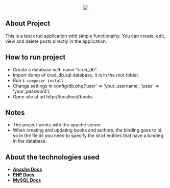 <p align="center"><img src="https://www.svgrepo.com/show/303208/php-1-logo.svg"></p>

## About Project

This is a test crud application with simple functionality. You can create, edit, view and delete posts directly in the application.

## How to run project

- Create a database with name "crud_db".
- Import dump of crud_db.sql database, it is in the root folder.
- Run ``` $ composer install ```.
- Change settings in config/db.php('user' => 'your_username', 'pass' => 'your_password').
- Open site at url http://localhost/books.

## Notes

- The project works with the apache server.
- When creating and updating books and authors, the binding goes to id, so in the fields you need to specify the id of entities that have a binding in the database.

## About the technologies used

- **[Apache Docs](https://httpd.apache.org/docs-project/)**
- **[PHP Docs](https://www.php.net/manual/en/)**
- **[MySQL Docs](https://dev.mysql.com/doc/refman/8.0/en/)**